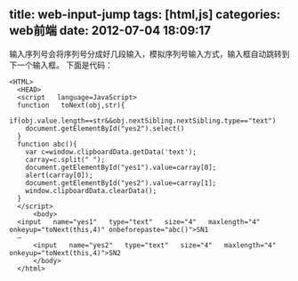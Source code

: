 title: web-input-jump
tags: [html,js]
categories: web前端
date: 2012-07-04 18:09:17
---
输入序列号会将序列号分成好几段输入，模拟序列号输入方式，输入框自动跳转到下一个输入框。 下面是代码：
```
<HTML>  
  <HEAD>  
  <script   language=JavaScript>  
  function   toNext(obj,str){      
    if(obj.value.length==str&&obj.nextSibling.nextSibling.type=="text")  
    document.getElementById("yes2").select() 
  }
  function abc(){
    var c=window.clipboardData.getData('text'); 
    carray=c.split(" ");
    document.getElementById("yes1").value=carray[0];
    alert(carray[0]);
    document.getElementById("yes2").value=carray[1];
    window.clipboardData.clearData();
  }  
  </script>  
      <body>  
  <input   name="yes1"   type="text"   size="4"   maxlength="4"   onkeyup="toNext(this,4)" onbeforepaste="abc()">SN1  
  —  
      <input   name="yes2"   type="text"   size="4"   maxlength="4"   onkeyup="toNext(this,4)">SN2
      </body>  
  </html>
```
